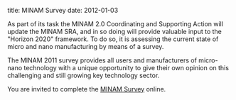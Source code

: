 title: MINAM Survey 
date: 2012-01-03 

<!--break-->
As part of its task the MINAM 2.0 Coordinating and Supporting Action will update the MINAM SRA, and in so doing will provide valuable input to the "Horizon 2020" framework. To do so, it is assessing the current state of micro and nano manufacturing by means of a survey.

The MINAM 2011 survey provides all users and manufacturers of micro-nano technology with a unique opportunity to give their own opinion on this challenging and still growing key technology sector. 

You are invited to complete the [MINAM Survey]( http://iai-survey.iai.kit.edu/limesurvey/index.php?sid=68145&lang=en
) online.